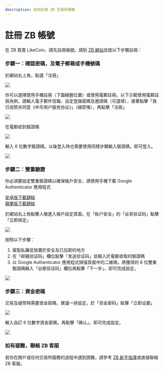 ```yaml
---
description: 如何註冊 ZB 交易所帳號
---
```


# 註冊 ZB 帳號

在 ZB 買賣 LikeCoin，請先註冊帳號。請到 [ZB 網站](https://zb.com)並按以下步驟註冊：

### 步驟一：確認密碼，及電子郵箱或手機號碼 <a id="1"></a>

於網站右上角，點選「注冊」

![](../../.gitbook/assets/zb-01.png)

你可以選擇使用手機註冊（下圖綠圈位置）或使用電郵註冊。以下示範使用電郵註冊為例，請輸入電子郵件信箱、自定登錄密碼及邀請碼（可選填），接著點擊「我已阅赞并同意《中币用户服务协议》」（綠箭嘴），再點擊「注冊」

![](../../.gitbook/assets/zb-02.png)

在電郵收到驗證碼

![](../../.gitbook/assets/zb-03.png)

輸入 6 位數字驗證碼。以後登入時也需要使用同樣步驟輸入驗證碼，即可登入。

![](../../.gitbook/assets/zb-04.png)

### 步驟二：雙重驗證 <a id="3-google-"></a>

你必須要設定雙重驗證碼以確保帳戶安全，請使用手機下載  Google Authenticator 應用程式

[安卓版下載鏈結](https://play.google.com/store/apps/details?id=com.google.android.apps.authenticator2&hl=zh_TW)  
[蘋果版下載鏈結](https://apps.apple.com/hk/app/google-authenticator/id388497605)

於網站右上角點擊人像進入帳戶設定頁面。在「帐户安全」的「谷哥验证码」點擊「立即绑定」

![](../../.gitbook/assets/zb-06.png)

按照以下步驟：

1. 複製私鑰並放置於安全及已加密的地方
2. 在「邮箱验证码」欄位點擊「发送验证码」並輸入於電郵收取的驗證碼
3. 以 Google Authenticator 應用程式掃描頁面中的二維碼，將獲得的 6 位雙重驗證碼輸入「谷歌验证码」欄位再點擊「下一步」，即可完成設定。



![](../../.gitbook/assets/zb-07.png)

### 步驟三：資金密碼

交易及禔幣時需要資金密碼，建議一拼設定。於「资金密码」點擊「立即设置」

![](../../.gitbook/assets/zb-08.png)

輸入自訂 6 位數字資金密碼，再點擊「确认」，即可完成設定。

![](../../.gitbook/assets/zb-09.png)

### 如有疑難，聯絡 ZB 客服

若你在開戶或任何交易所服務的過程中遇到困難，請參考 [ZB 新手指導](https://www.zb.com/help/guides)或直接聯絡 ZB 客服。


